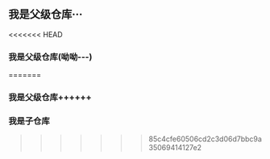 ## 我是父级仓库···
<<<<<<< HEAD
### 我是父级仓库(呦呦---)
=======
### 我是父级仓库++++++
### 我是子仓库
>>>>>>> 85c4cfe60506cd2c3d06d7bbc9a35069414127e2

